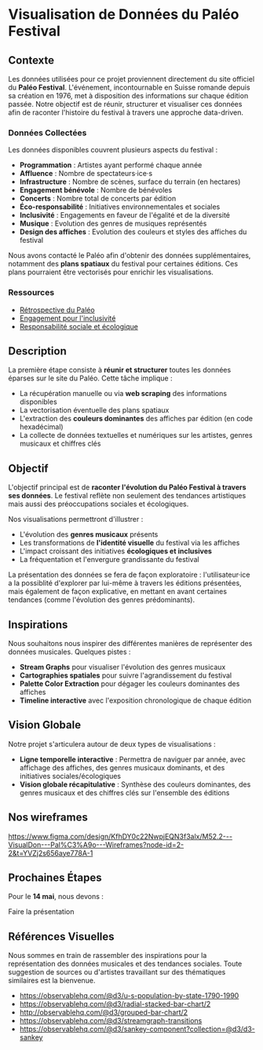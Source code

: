 # Visualisation de Données du Paléo Festival

## Contexte

Les données utilisées pour ce projet proviennent directement du site officiel du **Paléo Festival**. L'événement, incontournable en Suisse romande depuis sa création en 1976, met à disposition des informations sur chaque édition passée. Notre objectif est de réunir, structurer et visualiser ces données afin de raconter l'histoire du festival à travers une approche data-driven.

### Données Collectées

Les données disponibles couvrent plusieurs aspects du festival :

- **Programmation** : Artistes ayant performé chaque année
- **Affluence** : Nombre de spectateurs·ice·s
- **Infrastructure** : Nombre de scènes, surface du terrain (en hectares)
- **Engagement bénévole** : Nombre de bénévoles
- **Concerts** : Nombre total de concerts par édition
- **Éco-responsabilité** : Initiatives environnementales et sociales
- **Inclusivité** : Engagements en faveur de l'égalité et de la diversité
- **Musique** : Evolution des genres de musiques représentés
- **Design des affiches** : Evolution des couleurs et styles des affiches du festival

Nous avons contacté le Paléo afin d'obtenir des données supplémentaires, notamment des **plans spatiaux** du festival pour certaines éditions. Ces plans pourraient être vectorisés pour enrichir les visualisations.

### Ressources

- [Rétrospective du Paléo](https://yeah.paleo.ch/fr/histoire)
- [Engagement pour l'inclusivité](https://yeah.paleo.ch/fr/award-agf)
- [Responsabilité sociale et écologique](https://yeah.paleo.ch/fr/a-propos)

## Description

La première étape consiste à **réunir et structurer** toutes les données éparses sur le site du Paléo. Cette tâche implique :

- La récupération manuelle ou via **web scraping** des informations disponibles
- La vectorisation éventuelle des plans spatiaux
- L'extraction des **couleurs dominantes** des affiches par édition (en code hexadécimal)
- La collecte de données textuelles et numériques sur les artistes, genres musicaux et chiffres clés

## Objectif

L'objectif principal est de **raconter l'évolution du Paléo Festival à travers ses données**. Le festival reflète non seulement des tendances artistiques mais aussi des préoccupations sociales et écologiques.

Nos visualisations permettront d'illustrer :

- L'évolution des **genres musicaux** présents
- Les transformations de **l'identité visuelle** du festival via les affiches
- L'impact croissant des initiatives **écologiques et inclusives**
- La fréquentation et l'envergure grandissante du festival

La présentation des données se fera de façon exploratoire : l'utilisateur·ice a la possiblité d'explorer par lui-même à travers les éditions présentées, mais également de façon explicative, en mettant en avant certaines tendances (comme l'évolution des genres prédominants).

## Inspirations

Nous souhaitons nous inspirer des différentes manières de représenter des données musicales. Quelques pistes :

- **Stream Graphs** pour visualiser l'évolution des genres musicaux
- **Cartographies spatiales** pour suivre l'agrandissement du festival
- **Palette Color Extraction** pour dégager les couleurs dominantes des affiches
- **Timeline interactive** avec l'exposition chronologique de chaque édition

## Vision Globale

Notre projet s'articulera autour de deux types de visualisations :

- **Ligne temporelle interactive** : Permettra de naviguer par année, avec affichage des affiches, des genres musicaux dominants, et des initiatives sociales/écologiques
- **Vision globale récapitulative** : Synthèse des couleurs dominantes, des genres musicaux et des chiffres clés sur l'ensemble des éditions

## Nos wireframes

https://www.figma.com/design/KfhDY0c22NwpjEQN3f3alx/M52.2---VisualDon---Pal%C3%A9o---Wireframes?node-id=2-2&t=YVZj2s656aye778A-1

## Prochaines Étapes

Pour le **14 mai**, nous devons :

Faire la présentation

## Références Visuelles

Nous sommes en train de rassembler des inspirations pour la représentation des données musicales et des tendances sociales. Toute suggestion de sources ou d'artistes travaillant sur des thématiques similaires est la bienvenue.

- https://observablehq.com/@d3/u-s-population-by-state-1790-1990
- https://observablehq.com/@d3/radial-stacked-bar-chart/2
- http://observablehq.com/@d3/grouped-bar-chart/2
- https://observablehq.com/@d3/streamgraph-transitions
- https://observablehq.com/@d3/sankey-component?collection=@d3/d3-sankey 
